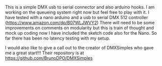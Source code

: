 This is a simple DMX usb to serial connector and also arduino hooks. I am working on the queueing system right now but feel free to play with it.
I have tested with a nano arduino and a usb to serial DMX 512 controller (https://www.amazon.com/dp/B07WLJWVY2)
There will need to be some improvements on comments on modularity but this is train of thought and mock up coding now
I have included the sketch code also for the Nano. So far there has been no latency testing with my setup.

I would also like to give a call out to the creator of DMXSimples who gave me a great start!!! Their repository is at https://github.com/BrunoDPO/DMXSimples

